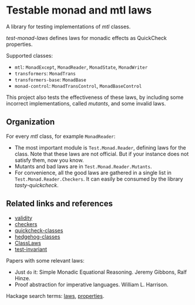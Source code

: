 # Testable monad and mtl laws

A library for testing implementations of *mtl* classes.

*test-monad-laws* defines laws for monadic effects as QuickCheck
properties.

Supported classes:

- `mtl`: `MonadExcept`, `MonadReader`, `MonadState`, `MonadWriter`
- `transformers`: `MonadTrans`
- `transformers-base`: `MonadBase`
- `monad-control`: `MonadTransControl`, `MonadBaseControl`

This project also tests the effectiveness of these laws, by including some
incorrect implementations, called *mutants*, and some invalid laws.

Organization
------------

For every *mtl* class, for example `MonadReader`:

- The most important module is `Test.Monad.Reader`, defining laws for the class.
  Note that these laws are not official. But if your instance does not satisfy them,
  now you know.
- Mutants and bad laws are in `Test.Monad.Reader.Mutants`.
- For convenience, all the good laws are gathered in a single list in
  `Test.Monad.Reader.Checkers`.
  It can easily be consumed by the library *tasty-quickcheck*.

Related links and references
----------------------------

- [validity](https://github.com/NorfairKing/validity)
- [checkers](https://hackage.haskell.org/package/checkers)
- [quickcheck-classes](http://hackage.haskell.org/package/quickcheck-classes)
- [hedgehog-classes](https://hackage.haskell.org/package/hedgehog-classes)
- [ClassLaws](https://hackage.haskell.org/package/ClassLaws)
- [test-invariant](https://hackage.haskell.org/package/test-invariant-0.4.5.0/docs/Test-Invariant.html)

Papers with some relevant laws:

- Just `do` it: Simple Monadic Equational Reasoning. Jeremy Gibbons, Ralf Hinze.
- Proof abstraction for imperative languages. William L. Harrison.

Hackage search terms:
[laws](https://hackage.haskell.org/packages/search?terms=laws),
[properties](https://hackage.haskell.org/packages/search?terms=properties).
